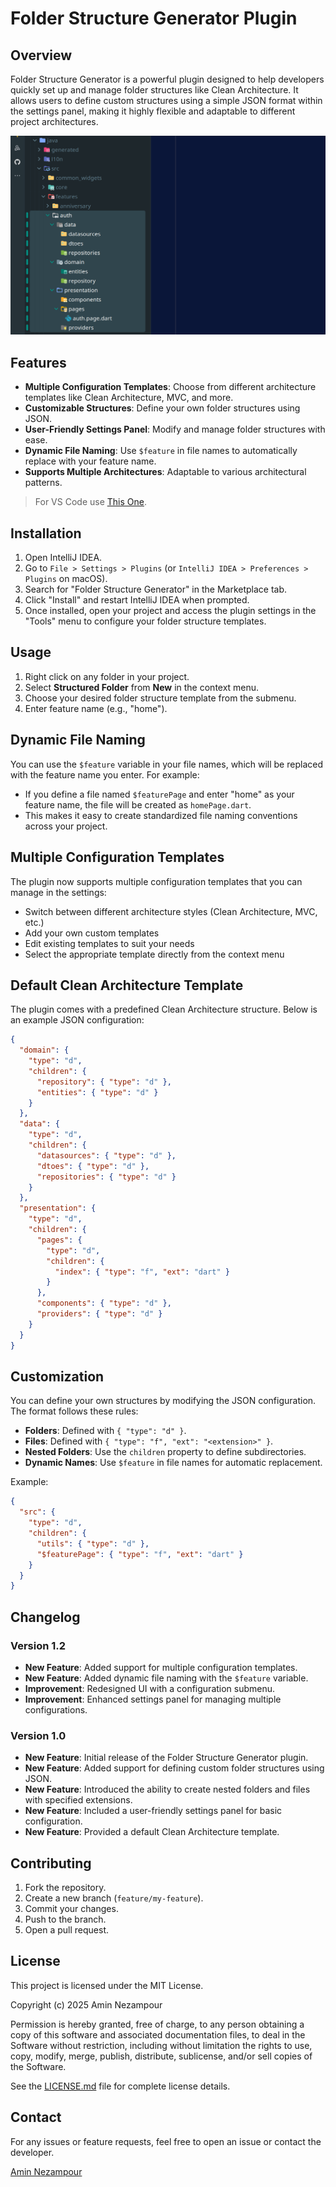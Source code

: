 # Folder Structure Generator Plugin

## Overview

Folder Structure Generator is a powerful plugin designed to help developers quickly set up and manage folder structures like Clean Architecture. It allows users to define custom structures using a simple JSON format within the settings panel, making it highly flexible and adaptable to different project architectures.

![Screenshot](./screenshots/3.png)


## Features

- **Multiple Configuration Templates**: Choose from different architecture templates like Clean Architecture, MVC, and more.
- **Customizable Structures**: Define your own folder structures using JSON.
- **User-Friendly Settings Panel**: Modify and manage folder structures with ease.
- **Dynamic File Naming**: Use `$feature` in file names to automatically replace with your feature name.
- **Supports Multiple Architectures**: Adaptable to various architectural patterns.

> For VS Code use [This One](https://marketplace.visualstudio.com/items?itemName=7eltantawy.templagen).

## Installation

1. Open IntelliJ IDEA.
2. Go to `File > Settings > Plugins` (or `IntelliJ IDEA > Preferences > Plugins` on macOS).
3. Search for "Folder Structure Generator" in the Marketplace tab.
4. Click "Install" and restart IntelliJ IDEA when prompted.
5. Once installed, open your project and access the plugin settings in the "Tools" menu to configure your folder structure templates.


## Usage

1. Right click on any folder in your project.
2. Select **Structured Folder** from **New** in the context menu.
3. Choose your desired folder structure template from the submenu.
4. Enter feature name (e.g., "home").

## Dynamic File Naming

You can use the `$feature` variable in your file names, which will be replaced with the feature name you enter. For example:

- If you define a file named `$featurePage` and enter "home" as your feature name, the file will be created as `homePage.dart`.
- This makes it easy to create standardized file naming conventions across your project.

## Multiple Configuration Templates

The plugin now supports multiple configuration templates that you can manage in the settings:

- Switch between different architecture styles (Clean Architecture, MVC, etc.)
- Add your own custom templates
- Edit existing templates to suit your needs
- Select the appropriate template directly from the context menu

## Default Clean Architecture Template

The plugin comes with a predefined Clean Architecture structure. Below is an example JSON configuration:

```json
{
  "domain": {
    "type": "d",
    "children": {
      "repository": { "type": "d" },
      "entities": { "type": "d" }
    }
  },
  "data": {
    "type": "d",
    "children": {
      "datasources": { "type": "d" },
      "dtoes": { "type": "d" },
      "repositories": { "type": "d" }
    }
  },
  "presentation": {
    "type": "d",
    "children": {
      "pages": {
        "type": "d",
        "children": {
          "index": { "type": "f", "ext": "dart" }
        }
      },
      "components": { "type": "d" },
      "providers": { "type": "d" }
    }
  }
}
```

## Customization

You can define your own structures by modifying the JSON configuration. The format follows these rules:

- **Folders**: Defined with `{ "type": "d" }`.
- **Files**: Defined with `{ "type": "f", "ext": "<extension>" }`.
- **Nested Folders**: Use the `children` property to define subdirectories.
- **Dynamic Names**: Use `$feature` in file names for automatic replacement.

Example:

```json
{
  "src": {
    "type": "d",
    "children": {
      "utils": { "type": "d" },
      "$featurePage": { "type": "f", "ext": "dart" }
    }
  }
}
```

## Changelog

### Version 1.2
- **New Feature**: Added support for multiple configuration templates.
- **New Feature**: Added dynamic file naming with the `$feature` variable.
- **Improvement**: Redesigned UI with a configuration submenu.
- **Improvement**: Enhanced settings panel for managing multiple configurations.

### Version 1.0
- **New Feature**: Initial release of the Folder Structure Generator plugin.
- **New Feature**: Added support for defining custom folder structures using JSON.
- **New Feature**: Introduced the ability to create nested folders and files with specified extensions.
- **New Feature**: Included a user-friendly settings panel for basic configuration.
- **New Feature**: Provided a default Clean Architecture template.

## Contributing

1. Fork the repository.
2. Create a new branch (`feature/my-feature`).
3. Commit your changes.
4. Push to the branch.
5. Open a pull request.

## License

This project is licensed under the MIT License.

Copyright (c) 2025 Amin Nezampour

Permission is hereby granted, free of charge, to any person obtaining a copy of this software and associated documentation files, to deal in the Software without restriction, including without limitation the rights to use, copy, modify, merge, publish, distribute, sublicense, and/or sell copies of the Software.

See the [LICENSE.md](./LICENSE.md) file for complete license details.

## Contact

For any issues or feature requests, feel free to open an issue or contact the developer.

[Amin Nezampour](https://aminnez.com/)
